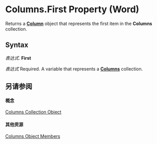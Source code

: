 
# Columns.First Property (Word)

Returns a  **[Column](49d68571-2a57-6795-34b9-eb09aeb43043.md)** object that represents the first item in the **Columns** collection.


## Syntax

 _表达式_. **First**

 _表达式_ Required. A variable that represents a **[Columns](7c2d1353-cbc4-a162-83a1-6cac1300266f.md)** collection.


## 另请参阅


#### 概念


[Columns Collection Object](7c2d1353-cbc4-a162-83a1-6cac1300266f.md)
#### 其他资源


[Columns Object Members](http://msdn.microsoft.com/library/0c588082-0571-6261-e15f-12c0f076052f%28Office.15%29.aspx)